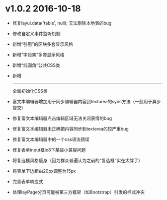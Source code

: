 # v1.0.2 2016-10-18
* 修复layui.data('table', null); 无法删除本地表的bug
* 修改自定义事件监听机制

* 新增“引用”的区块多套显示风格
* 新增“字段集”多套显示风格
* 新增“纯圆角”公共CSS类
* 新增<hr>全局初始化CSS类

* 富文本编辑器增加用于同步编辑器内容到textarea的sync方法（一般用于异步提交）
* 修复富文本编辑器点击编辑区域无法关闭表情的bug
* 修复富文本编辑器未正确把内容同步到textarea的较严重bug
* 修复富文本编辑器中的一个css语法错误
* 修复表单input框ie8下某些小兼容问题

* 将复选框风格瘦身（因为群众普遍认为之前的“复选框”实在太胖了）
* 将表单下边距由20px调整为15px
* 完善表单响应式
* 处理layPage分页可能被第三方框架（如Bootstrap）引发的样式冲突
